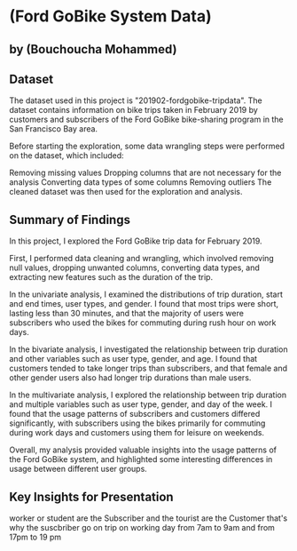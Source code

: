 # (Ford GoBike System Data)
## by (Bouchoucha Mohammed)


## Dataset

The dataset used in this project is "201902-fordgobike-tripdata". The dataset contains information on bike trips taken in February 2019 by customers and subscribers of the Ford GoBike bike-sharing program in the San Francisco Bay area.

Before starting the exploration, some data wrangling steps were performed on the dataset, which included:

Removing missing values
Dropping columns that are not necessary for the analysis
Converting data types of some columns
Removing outliers
The cleaned dataset was then used for the exploration and analysis.

## Summary of Findings

In this project, I explored the Ford GoBike trip data for February 2019.

First, I performed data cleaning and wrangling, which involved removing null values, dropping unwanted columns, converting data types, and extracting new features such as the duration of the trip.

In the univariate analysis, I examined the distributions of trip duration, start and end times, user types, and gender. I found that most trips were short, lasting less than 30 minutes, and that the majority of users were subscribers who used the bikes for commuting during rush hour on work days.

In the bivariate analysis, I investigated the relationship between trip duration and other variables such as user type, gender, and age. I found that customers tended to take longer trips than subscribers, and that female and other gender users also had longer trip durations than male users.

In the multivariate analysis, I explored the relationship between trip duration and multiple variables such as user type, gender, and day of the week. I found that the usage patterns of subscribers and customers differed significantly, with subscribers using the bikes primarily for commuting during work days and customers using them for leisure on weekends.

Overall, my analysis provided valuable insights into the usage patterns of the Ford GoBike system, and highlighted some interesting differences in usage between different user groups.

## Key Insights for Presentation

worker or student are the Subscriber and the tourist are the Customer that's why the suscbriber go on trip on working day from 7am to 9am and from 17pm to 19 pm